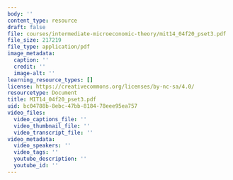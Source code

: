 ```yaml
---
body: ''
content_type: resource
draft: false
file: courses/intermediate-microeconomic-theory/mit14_04f20_pset3.pdf
file_size: 217219
file_type: application/pdf
image_metadata:
  caption: ''
  credit: ''
  image-alt: ''
learning_resource_types: []
license: https://creativecommons.org/licenses/by-nc-sa/4.0/
resourcetype: Document
title: MIT14_04f20_pset3.pdf
uid: bc04788b-8ebc-47bb-8184-78eee95ea757
video_files:
  video_captions_file: ''
  video_thumbnail_file: ''
  video_transcript_file: ''
video_metadata:
  video_speakers: ''
  video_tags: ''
  youtube_description: ''
  youtube_id: ''
---
```

